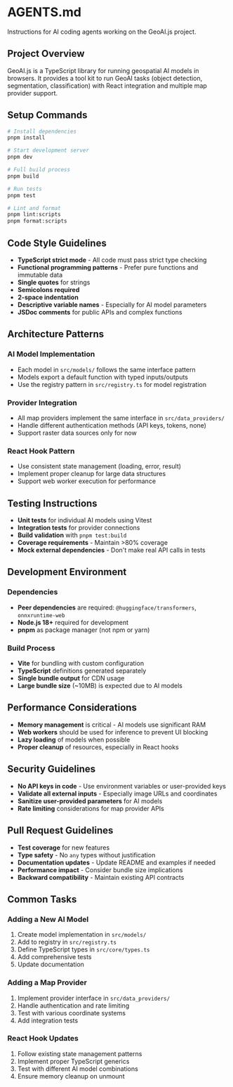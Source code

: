 # AGENTS.md

Instructions for AI coding agents working on the GeoAI.js project.

## Project Overview

GeoAI.js is a TypeScript library for running geospatial AI models in browsers. It provides a tool kit to run GeoAI tasks (object detection, segmentation, classification) with React integration and multiple map provider support.

## Setup Commands

```bash
# Install dependencies
pnpm install

# Start development server
pnpm dev

# Full build process
pnpm build

# Run tests
pnpm test

# Lint and format
pnpm lint:scripts
pnpm format:scripts
```

## Code Style Guidelines

- **TypeScript strict mode** - All code must pass strict type checking
- **Functional programming patterns** - Prefer pure functions and immutable data
- **Single quotes** for strings
- **Semicolons required**
- **2-space indentation**
- **Descriptive variable names** - Especially for AI model parameters
- **JSDoc comments** for public APIs and complex functions

## Architecture Patterns

### AI Model Implementation
- Each model in `src/models/` follows the same interface pattern
- Models export a default function with typed inputs/outputs
- Use the registry pattern in `src/registry.ts` for model registration

### Provider Integration
- All map providers implement the same interface in `src/data_providers/`
- Handle different authentication methods (API keys, tokens, none)
- Support raster data sources only for now

### React Hook Pattern
- Use consistent state management (loading, error, result)
- Implement proper cleanup for large data structures
- Support web worker execution for performance

## Testing Instructions

- **Unit tests** for individual AI models using Vitest
- **Integration tests** for provider connections
- **Build validation** with `pnpm test:build`
- **Coverage requirements** - Maintain >80% coverage
- **Mock external dependencies** - Don't make real API calls in tests

## Development Environment

### Dependencies
- **Peer dependencies** are required: `@huggingface/transformers`, `onnxruntime-web`
- **Node.js 18+** required for development
- **pnpm** as package manager (not npm or yarn)

### Build Process
- **Vite** for bundling with custom configuration
- **TypeScript** definitions generated separately
- **Single bundle output** for CDN usage
- **Large bundle size** (~10MB) is expected due to AI models

## Performance Considerations

- **Memory management** is critical - AI models use significant RAM
- **Web workers** should be used for inference to prevent UI blocking  
- **Lazy loading** of models when possible
- **Proper cleanup** of resources, especially in React hooks

## Security Guidelines

- **No API keys in code** - Use environment variables or user-provided keys
- **Validate all external inputs** - Especially image URLs and coordinates
- **Sanitize user-provided parameters** for AI models
- **Rate limiting** considerations for map provider APIs

## Pull Request Guidelines

- **Test coverage** for new features
- **Type safety** - No `any` types without justification
- **Documentation updates** - Update README and examples if needed
- **Performance impact** - Consider bundle size implications
- **Backward compatibility** - Maintain existing API contracts

## Common Tasks

### Adding a New AI Model
1. Create model implementation in `src/models/`
2. Add to registry in `src/registry.ts`
3. Define TypeScript types in `src/core/types.ts`
4. Add comprehensive tests
5. Update documentation

### Adding a Map Provider
1. Implement provider interface in `src/data_providers/`
2. Handle authentication and rate limiting
3. Test with various coordinate systems
4. Add integration tests

### React Hook Updates
1. Follow existing state management patterns
2. Implement proper TypeScript generics
3. Test with different AI model combinations
4. Ensure memory cleanup on unmount
